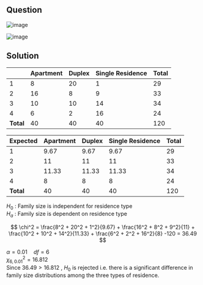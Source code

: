 ## Question

![image](https://github.com/user-attachments/assets/34fbec83-e497-4bd9-b0f7-2414b38fc7d2)

![image](https://github.com/user-attachments/assets/6263de69-09f9-410d-a1af-9613ed987a25)

## Solution

|           | Apartment | Duplex | Single Residence | Total |
|-----------|-----------|--------|------------------|-------|
|     1     | 8         | 20     | 1                | 29    |
|     2     | 16        | 8      | 9                | 33    |
|     3     | 10        | 10     | 14               | 34    |
|     4     | 6         | 2      | 16               | 24    |
| **Total** | 40        | 40     | 40               | 120   |


| Expected  | Apartment | Duplex | Single Residence | Total |
|-----------|-----------|--------|------------------|-------|
|     1     | 9.67      | 9.67   | 9.67             | 29    |
|     2     | 11        | 11     | 11               | 33    |
|     3     | 11.33     | 11.33  | 11.33            | 34    |
|     4     | 8         | 8      | 8                | 24    |
| **Total** | 40        | 40     | 40               | 120   |

$H_0$ : Family size is independent for residence type  
$H_a$ : Family size is dependent on residence type  

$$
\chi^2 = \frac{8^2 + 20^2 + 1^2}{9.67} + \frac{16^2 + 8^2 + 9^2}{11} + \frac{10^2 + 10^2 + 14^2}{11.33} + \frac{6^2 + 2^2 + 16^2}{8} -120 = 36.49
$$

$\alpha = 0.01 \quad df = 6$  
$\chi^2_{6, 0.01} = 16.812$  
Since $36.49 > 16.812$ , $H_0$ is rejected i.e. there is a significant difference in family size distributions among the three types of residence.

